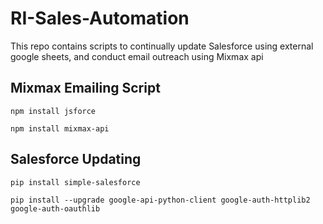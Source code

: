# RI-Sales-Automation

This repo contains scripts to continually update Salesforce using external google sheets, and conduct email outreach using Mixmax api

## Mixmax Emailing Script

`npm install jsforce`

`npm install mixmax-api`

## Salesforce Updating

`pip install simple-salesforce`

`pip install --upgrade google-api-python-client google-auth-httplib2 google-auth-oauthlib`

